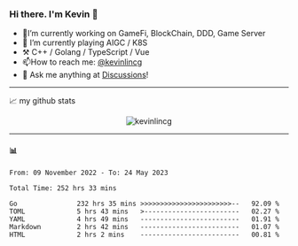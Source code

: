 ### Hi there. I'm Kevin 👋

- 🔭I’m currently working on GameFi, BlockChain, DDD, Game Server
- 🌱 I’m currently playing AIGC / K8S
-   :hammer_and_pick: C++ / Golang / TypeScript / Vue
- 📫How to reach me: [@kevinlincg](https://twitter.com/kevinlincg) 
-   :thought_balloon: Ask me anything at [Discussions](https://github.com/kevinlincg/kevinlincg/discussions/new)!

---

📈 my github stats

<p align="center"> <img src="https://github-readme-stats-ouuan.vercel.app/api?username=kevinlincg&theme=dark&show_icons=true&count_private=true" alt="kevinlincg" />

---

#### :bar_chart: 

<!--START_SECTION:waka-->

```text
From: 09 November 2022 - To: 24 May 2023

Total Time: 252 hrs 33 mins

Go               232 hrs 35 mins >>>>>>>>>>>>>>>>>>>>>>>--   92.09 %
TOML             5 hrs 43 mins   >------------------------   02.27 %
YAML             4 hrs 49 mins   -------------------------   01.91 %
Markdown         2 hrs 42 mins   -------------------------   01.07 %
HTML             2 hrs 2 mins    -------------------------   00.81 %
```

<!--END_SECTION:waka-->
